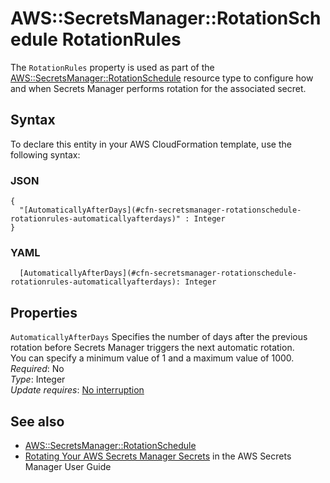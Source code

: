 # AWS::SecretsManager::RotationSchedule RotationRules<a name="aws-properties-secretsmanager-rotationschedule-rotationrules"></a>

 The `RotationRules` property is used as part of the [AWS::SecretsManager::RotationSchedule](https://docs.aws.amazon.com/AWSCloudFormation/latest/UserGuide/aws-resource-secretsmanager-rotationschedule.html) resource type to configure how and when Secrets Manager performs rotation for the associated secret\.

## Syntax<a name="aws-properties-secretsmanager-rotationschedule-rotationrules-syntax"></a>

To declare this entity in your AWS CloudFormation template, use the following syntax:

### JSON<a name="aws-properties-secretsmanager-rotationschedule-rotationrules-syntax.json"></a>

```
{
  "[AutomaticallyAfterDays](#cfn-secretsmanager-rotationschedule-rotationrules-automaticallyafterdays)" : Integer
}
```

### YAML<a name="aws-properties-secretsmanager-rotationschedule-rotationrules-syntax.yaml"></a>

```
  [AutomaticallyAfterDays](#cfn-secretsmanager-rotationschedule-rotationrules-automaticallyafterdays): Integer
```

## Properties<a name="aws-properties-secretsmanager-rotationschedule-rotationrules-properties"></a>

`AutomaticallyAfterDays`  <a name="cfn-secretsmanager-rotationschedule-rotationrules-automaticallyafterdays"></a>
Specifies the number of days after the previous rotation before Secrets Manager triggers the next automatic rotation\.  
You can specify a minimum value of 1 and a maximum value of 1000\.  
*Required*: No  
*Type*: Integer  
*Update requires*: [No interruption](https://docs.aws.amazon.com/AWSCloudFormation/latest/UserGuide/using-cfn-updating-stacks-update-behaviors.html#update-no-interrupt)

## See also<a name="aws-properties-secretsmanager-rotationschedule-rotationrules--seealso"></a>
+  [AWS::SecretsManager::RotationSchedule](https://docs.aws.amazon.com/AWSCloudFormation/latest/UserGuide/aws-resource-secretsmanager-rotationschedule.html)
+  [Rotating Your AWS Secrets Manager Secrets](https://docs.aws.amazon.com/secretsmanager/latest/userguide/rotating-secrets.html) in the AWS Secrets Manager User Guide